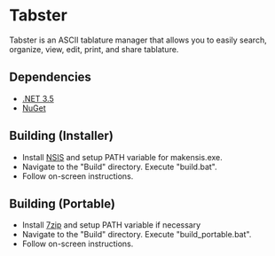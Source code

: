 Tabster
====================

Tabster is an ASCII tablature manager that allows you to easily search, organize, view, edit, print, and share tablature.

Dependencies
------------

* [.NET 3.5](http://www.microsoft.com/net)
* [NuGet](https://www.nuget.org/)

Building (Installer)
---------------

* Install [NSIS](http://nsis.sourceforge.net/) and setup PATH variable for makensis.exe.
* Navigate to the "Build" directory. Execute "build.bat".
* Follow on-screen instructions.

Building (Portable)
---------------

* Install [7zip](http://www.7-zip.org/) and setup PATH variable if necessary
* Navigate to the "Build" directory. Execute "build_portable.bat".
* Follow on-screen instructions.
